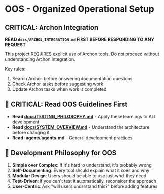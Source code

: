 # OOS - Organized Operational Setup

## CRITICAL: Archon Integration

**READ `docs/ARCHON_INTEGRATION.md` FIRST BEFORE RESPONDING TO ANY REQUEST**

This project REQUIRES explicit use of Archon tools. Do not proceed without understanding Archon integration.

Key rules:
1. Search Archon before answering documentation questions
2. Check Archon tasks before suggesting work
3. Update Archon tasks when work is completed

## 🎯 CRITICAL: Read OOS Guidelines First
- **Read [docs/TESTING_PHILOSOPHY.md](docs/TESTING_PHILOSOPHY.md)** - Apply these learnings to ALL development
- **Read [docs/SYSTEM_OVERVIEW.md](docs/SYSTEM_OVERVIEW.md)** - Understand the architecture before changing it
- **Read .agents/agents.md** - General development practices

## 🧠 Development Philosophy for OOS
1. **Simple over Complex**: If it's hard to understand, it's probably wrong
2. **Self-Documenting**: Every tool should explain what it does and why
3. **Modular Design**: Users should be able to use just what they need
4. **Test-Driven**: If you can't test it automatically, reconsider the approach
5. **User-Centric**: Ask "will users understand this?" before adding features
